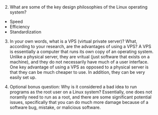 2) What are some of the key design philosophies of the Linux operating system?
- Speed
- Efficiency
- Standardization

3) In your own words, what is a VPS (virtual private server)? What, according to your research, are the advantages of using a VPS?
A VPS is essentially a computer that runs its own copy of an operating system. Unlike a physical server, they are vritual (just software that exists on a machine), and they do not necessarily have much of a user interface. One key advantage of using a VPS as opposed to a physical server is that they can be much cheaper to use. In addition, they can be very easily set up.

4) Optional bonus question: Why is it considered a bad idea to run programs as the root user on a Linux system?
Essentially, one does not noramlly need to run as a root, and there are some significant potential issues, specifically that you can do much more damage because of a software bug, mistake, or malicious software.